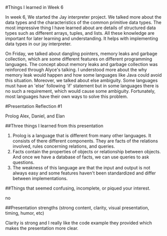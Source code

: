 #Things I learned in Week 6

In week 6, We started the Jay interpreter project. We talked more about the data types and the characteristics of the common primitive data types. The most impressive thing I have learned about are details of structured data types such as different arrays, tuples, and lists. All these knowledge are important for later learning and understanding. It helps with implementing data types in our jay interpreter.

On Friday, we talked about dangling pointers, memory leaks and garbage collection, which are some different features on different programming languages. The concept about memory leaks and garbage collection was reinforced through Alyce's talking. I understood more about the why memory leak would happen and how some languages like Java could avoid this situation. Moreover, we talked about else ambiguity. Some languages must have an 'else' following 'if' statement but in some languages there is no such a requirement, which would cause some ambiguity. Fortunately, most languages have their own ways to solve this problem.

#Presentation Reflection #1

Prolog
Alex, Daniel, and Elan


##Three things I learned from this presentation
1. Prolog is a language that is different from many other languages. It consists of there different components. They are facts of the relations involved, rules concerning relations, and queries.
1. Facts contain the properties of objects or relationship between objects. And once we have a database of facts, we can use queries to ask questions.
1. The weakness of this language are that the input and output is not always easy and some features haven't been standardized and differ between implementations.

##Things that seemed confusing, incomplete, or piqued your interest.

no

##Presentation strengths (strong content, clarity, visual presentation, timing, humor, etc)

Clarity is strong and I really like the code example they provided which makes the presentation more clear.

